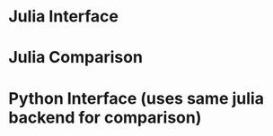 <script setup>
</script>

# Julia Interface

# Julia Comparison

# Python Interface (uses same julia backend for comparison)
<script src="http://gist.github.com/jack-champagne/981047d8470d3bf86f62c5f03617d269"></script>